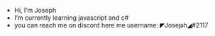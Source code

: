 - Hi, I’m Joseph 
- I’m currently learning javascript and c#
- you can reach me on discord here me username: ◤Joseթh◢#2117 

<!---
Joseph039/Joseph039 is a ✨ special ✨ repository because its `README.md` (this file) appears on your GitHub profile.
You can click the Preview link to take a look at your changes.
--->
